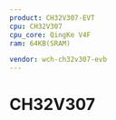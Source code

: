 ```yaml
---
product: CH32V307-EVT
cpu: CH32V307
cpu_core: QingKe V4F
ram: 64KB(SRAM)

vendor: wch-ch32v307-evb
---
```



# CH32V307

